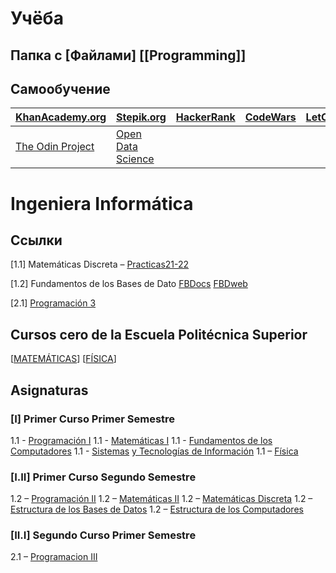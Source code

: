 # **Учёба**

## Папка с [Файлами] [[Programming]]

## **Самообучение**

| [KhanAcademy.org](https://www.khanacademy.org/)     | [Stepik.org](http://stepik.org/)     | [HackerRank](https://www.hackerrank.com/) | [CodeWars](https://www.codewars.com/dashboard) | [LetCode](https://leetcode.com/) | [Godot](https://gdquest.itch.io/learn-godot-gdscript) | [SpaceMath](http://spacemath.xyz/) |
| --------------------------------------------------- | ------------------------------------ | ----------------------------------------- | ---------------------------------------------- | -------------------------------- | ----------------------------------------------------- | ---------------------------------- |
| [The Odin Project](https://www.theodinproject.com/) | [Open Data Science](https://ods.ai/) |                                           |                                                |                                  |                                                       |                                    |

# **Ingeniera Informática**

## **Ссылки**

[1.1] Matemáticas Discreta – [Practicas21-22](https://www.dccia.ua.es/dccia/inf/asignaturas/MD/curso21-22/desarrollopracticas.htm)

[1.2] Fundamentos de los Bases de Dato [FBDocs](https://sites.google.com/view/fbddocs/sesiones)   [FBDweb](https://bbdd.dlsi.ua.es/FBDweb/inicio/entrar.php)

[2.1] [Programación 3](https://www.dlsi.ua.es/asignaturas/prog3/)  

## **Cursos cero de la Escuela Politécnica Superior**

[[MATEMÁTICAS](https://web.ua.es/es/cursos-cero/matematicas.html)]  [[FÍSICA](https://web.ua.es/es/cursos-cero/fisica.html)]

## **Asignaturas**

### [I] Primer Curso Primer Semestre

1.1 - [Programación I](/mnt/sdb1/Notes/%D0%A3%D1%87%D1%91%D0%B1%D0%B0/Programacion%20I/)
1.1 - [Matemáticas I](/mnt/sdb1/Notes/%D0%A3%D1%87%D1%91%D0%B1%D0%B0/Ingeneria%20Informatica/I%20Primer%20Curso/1.1%20PCPS/1.1%20Matematicas%20I)
1.1 - [Fundamentos de los Computadores](/mnt/sdb1/Notes/%D0%A3%D1%87%D1%91%D0%B1%D0%B0/Ingeneria%20Informatica/I%20Primer%20Curso/1.1%20PCPS/1.1%20Fundamentos%20de%20Los%20Computadores)
1.1 - [Sistemas](/mnt/sdb1/Notes/%D0%A3%D1%87%D1%91%D0%B1%D0%B0/Ingeneria%20Informatica/I%20Primer%20Curso/1.1%20PCPS/1.1%20STI) [y Tecnologías de Información](/mnt/sdb1/Notes/%D0%A3%D1%87%D1%91%D0%B1%D0%B0/Ingeneria%20Informatica/I%20Primer%20Curso/1.1%20PCPS/1.1%20STI)
1.1 – [Física](/mnt/sdb1/Notes/%D0%A3%D1%87%D1%91%D0%B1%D0%B0/Ingeneria%20Informatica/I%20Primer%20Curso/1.1%20PCPS/1.1%20Fisica)

### [I.II] Primer Curso Segundo Semestre

1.2 – [Programación II](/mnt/sdb1/Notes/%D0%A3%D1%87%D1%91%D0%B1%D0%B0/Ingeneria%20Informatica/I%20Primer%20Curso/1.2%20PCSS/1.2%20Programacion%20II)
1.2 – [Matemáticas II](/mnt/sdb1/Notes/%D0%A3%D1%87%D1%91%D0%B1%D0%B0/Ingeneria%20Informatica/I%20Primer%20Curso/1.2%20PCSS/1.2%20Matematicas%20II)
1.2 – [Matemáticas Discreta](/mnt/sdb1/Notes/%D0%A3%D1%87%D1%91%D0%B1%D0%B0/Ingeneria%20Informatica/I%20Primer%20Curso/1.2%20PCSS/1.2%20Matematicas%20Discreta)
1.2 – [Estructura de los Bases de Datos](/mnt/sdb1/Notes/%D0%A3%D1%87%D1%91%D0%B1%D0%B0/Ingeneria%20Informatica/I%20Primer%20Curso/1.2%20PCSS/1.2%20Fundamentos%20de%20los%20Bases%20de%20Datos)
1.2 – [Estructura de los Computadores](/mnt/sdb1/Notes/%D0%A3%D1%87%D1%91%D0%B1%D0%B0/Ingeneria%20Informatica/I%20Primer%20Curso/1.2%20PCSS/1.2%20Estructura%20de%20los%20Computadores)

### [II.I] Segundo Curso Primer Semestre

2.1 – [Programacion III](/mnt/sdb1/Notes/%D0%A3%D1%87%D1%91%D0%B1%D0%B0/%20Programacion%20III)  
